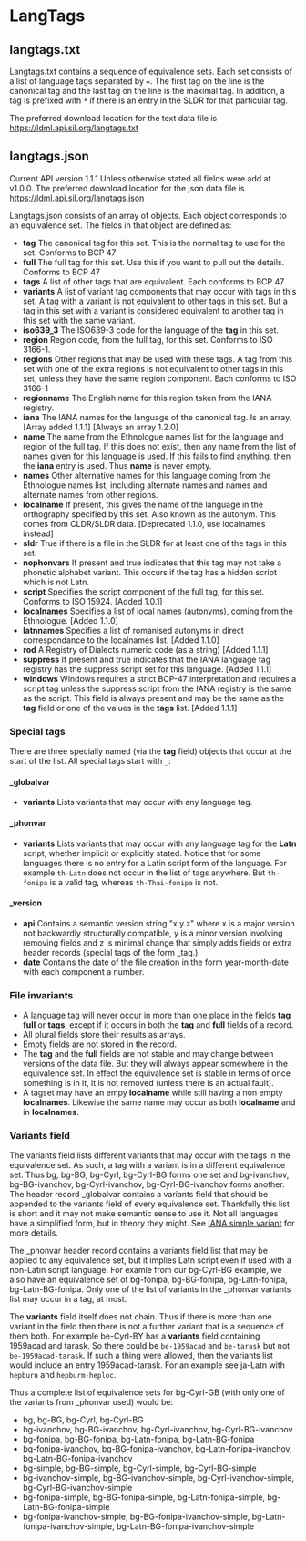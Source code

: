 # LangTags

## langtags.txt

Langtags.txt contains a sequence of equivalence sets. Each set consists of a list of language tags separated by `=`. The first tag on the line is the canonical tag and the last tag on the line is the maximal tag. In addition, a tag is prefixed with `*` if there is an entry in the SLDR for that particular tag.

The preferred download location for the text data file is <https://ldml.api.sil.org/langtags.txt>

## langtags.json

Current API version 1.1.1 Unless otherwise stated all fields were add at v1.0.0. The preferred download location for the json data file is <https://ldml.api.sil.org/langtags.json>

Langtags.json consists of an array of objects. Each object corresponds to an equivalence set. The fields in that object are defined as:

- **tag** The canonical tag for this set. This is the normal tag to use for the set. Conforms to BCP 47
- **full** The full tag for this set. Use this if you want to pull out the details. Conforms to BCP 47
- **tags** A list of other tags that are equivalent. Each conforms to BCP 47
- **variants** A list of variant tag components that may occur with tags in this set. A tag with a variant is not equivalent to other tags in this set. But a tag in this set with a variant is considered equivalent to another tag in this set with the same variant.
- **iso639_3** The ISO639-3 code for the language of the **tag** in this set.
- **region** Region code, from the full tag, for this set. Conforms to ISO 3166-1.
- **regions** Other regions that may be used with these tags. A tag from this set with one of the extra regions is not equivalent to other tags in this set, unless they have the same region component. Each conforms to ISO 3166-1
- **regionname** The English name for this region taken from the IANA registry.
- **iana** The IANA names for the language of the canonical tag. Is an array. \[Array added 1.1.1\] \[Always an array 1.2.0\]
- **name** The name from the Ethnologue names list for the language and region of the full tag. If this does not exist, then any name from the list of names given for this language is used. If this fails to find anything, then the **iana** entry is used. Thus **name** is never empty.
- **names** Other alternative names for this language coming from the Ethnologue names list, including alternate names and names and alternate names from other regions.
- **localname** If present, this gives the name of the language in the orthography specified by this set. Also known as the autonym. This comes from CLDR/SLDR data. \[Deprecated 1.1.0, use localnames instead\]
- **sldr** True if there is a file in the SLDR for at least one of the tags in this set.
- **nophonvars** If present and true indicates that this tag may not take a phonetic alphabet variant. This occurs if the tag has a hidden script which is not Latn.
- **script** Specifies the script component of the full tag, for this set. Conforms to ISO 15924. \[Added 1.0.1\]
- **localnames** Specifies a list of local names (autonyms), coming from the Ethnologue. \[Added 1.1.0\]
- **latnnames** Specifies a list of romanised autonyms in direct correspondance to the localnames list. \[Added 1.1.0\]
- **rod** A Registry of Dialects numeric code \(as a string\) \[Added 1.1.1\]
- **suppress** If present and true indicates that the IANA language tag registry has the suppress script set for this language. \[Added 1.1.1\]
- **windows** Windows requires a strict BCP-47 interpretation and requires a script tag unless the suppress script from the IANA registry is the same as the script. This field is always present and may be the same as the **tag** field or one of the values in the **tags** list. \[Added 1.1.1\]

### Special tags

There are three specially named (via the **tag** field) objects that occur at the start of the list. All special tags start with `_`:

#### _globalvar

- **variants** Lists variants that may occur with any language tag.

#### _phonvar

- **variants** Lists variants that may occur with any language tag for the **Latn** script, whether implicit or explicitly stated. Notice that for some languages there is no entry for a Latin script form of the language. For example `th-Latn` does not occur in the list of tags anywhere. But `th-fonipa` is a valid tag, whereas `th-Thai-fonipa` is not.

#### _version

- **api** Contains a semantic version string "x.y.z" where x is a major version not backwardly structurally compatible, y is a minor version involving removing fields and z is minimal change that simply adds fields or extra header records (special tags of the form \_tag.)
- **date** Contains the date of the file creation in the form year-month-date with each component a number.

### File invariants

- A language tag will never occur in more than one place in the fields **tag** **full** or **tags**, except if it occurs in both the **tag** and **full** fields of a record.
- All plural fields store their results as arrays.
- Empty fields are not stored in the record.
- The **tag** and the **full** fields are not stable and may change between versions of the data file. But they will always appear somewhere in the equivalence set. In effect the equivalence set is stable in terms of once something is in it, it is not removed (unless there is an actual fault).
- A tagset may have an empy **localname** while still having a non empty **localnames**. Likewise the same name may occur as both **localname** and in **localnames**.

### Variants field

The variants field lists different variants that may occur with the tags in the equivalence set. As such, a tag with a variant is in a different equivalence set. Thus bg, bg-BG, bg-Cyrl, bg-Cyrl-BG forms one set and bg-ivanchov, bg-BG-ivanchov, bg-Cyrl-ivanchov, bg-Cyrl-BG-ivanchov forms another. The header record \_globalvar contains a variants field that should be appended to the variants field of every equivalence set. Thankfully this list is short and it may not make semantic sense to use it. Not all languages have a simplified form, but in theory they might. See [IANA simple variant](https://www.iana.org/assignments/lang-subtags-templates/simple.txt) for more details.

The \_phonvar header record contains a variants field list that may be applied to any equivalence set, but it implies Latn script even if used with a non-Latin script language. For examle from our bg-Cyrl-BG example, we also have an equivalence set of bg-fonipa, bg-BG-fonipa, bg-Latn-fonipa, bg-Latn-BG-fonipa. Only one of the list of variants in the \_phonvar variants list may occur in a tag, at most.

The **variants** field itself does not chain. Thus if there is more than one variant in the field then there is not a further variant that is a sequence of them both. For example be-Cyrl-BY has a **variants** field containing 1959acad and tarask. So there could be `be-1959acad` and `be-tarask` but not `be-1959acad-tarask`. If such a thing were allowed, then the variants list would include an entry 1959acad-tarask. For an example see ja-Latn with `hepburn` and `hepburm-heploc`.

Thus a complete list of equivalence sets for bg-Cyrl-GB (with only one of the variants from \_phonvar used) would be:

- bg, bg-BG, bg-Cyrl, bg-Cyrl-BG
- bg-ivanchov, bg-BG-ivanchov, bg-Cyrl-ivanchov, bg-Cyrl-BG-ivanchov
- bg-fonipa, bg-BG-fonipa, bg-Latn-fonipa, bg-Latn-BG-fonipa 
- bg-fonipa-ivanchov, bg-BG-fonipa-ivanchov, bg-Latn-fonipa-ivanchov, bg-Latn-BG-fonipa-ivanchov
- bg-simple, bg-BG-simple, bg-Cyrl-simple, bg-Cyrl-BG-simple
- bg-ivanchov-simple, bg-BG-ivanchov-simple, bg-Cyrl-ivanchov-simple, bg-Cyrl-BG-ivanchov-simple
- bg-fonipa-simple, bg-BG-fonipa-simple, bg-Latn-fonipa-simple, bg-Latn-BG-fonipa-simple
- bg-fonipa-ivanchov-simple, bg-BG-fonipa-ivanchov-simple, bg-Latn-fonipa-ivanchov-simple, bg-Latn-BG-fonipa-ivanchov-simple
